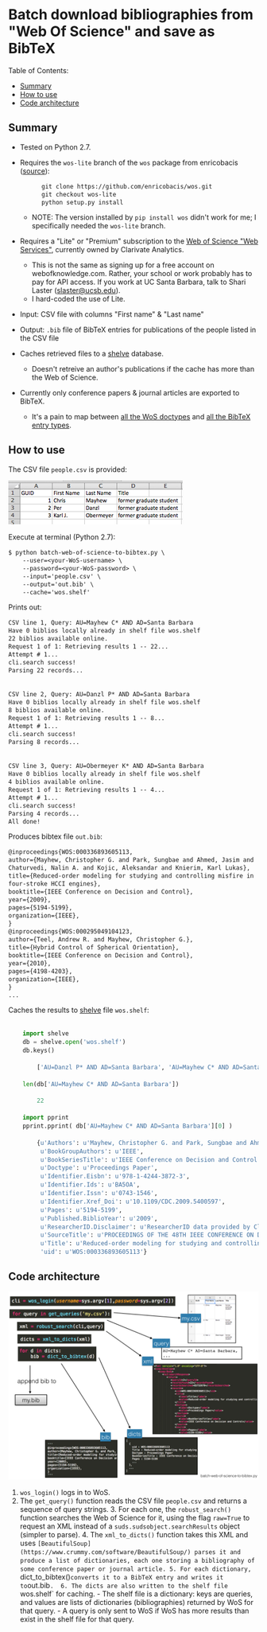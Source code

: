 # Batch download bibliographies from "Web Of Science" and save as BibTeX

Table of Contents:

- [Summary](#summary)
- [How to use](#how-to-use)
- [Code architecture](#code-architecture)


## Summary


- Tested on Python 2.7.
- Requires the `wos-lite` branch of the `wos` package from enricobacis ([source](https://github.com/enricobacis/wos)):


            git clone https://github.com/enricobacis/wos.git
            git checkout wos-lite
            python setup.py install

    - NOTE: The version installed by `pip install wos` didn't work for me; I specifically needed the `wos-lite` branch.


- Requires a "Lite" or "Premium" subscription to the [Web of Science "Web Services"](http://ipscience-help.thomsonreuters.com/wosWebServicesLite/WebServicesLiteOverviewGroup/Introduction.html), currently owned by Clarivate Analytics.
    - This is not the same as signing up for a free account on webofknowledge.com. Rather, your school or work probably has to pay for API access. If you work at UC Santa Barbara, talk to Shari Laster (slaster@ucsb.edu).
    - I hard-coded the use of Lite.
- Input: CSV file with columns "First name" & "Last name"
- Output: `.bib` file of BibTeX entries for publications of the people listed in the CSV file
- Caches retrieved files to a [shelve](https://docs.python.org/2/library/shelve.html) database.
    - Doesn't retreive an author's publications if the cache has more than the Web of Science.
- Currently only conference papers & journal articles are exported to BibTeX. 
    - It's a pain to map between [all the WoS doctypes](http://ipscience-help.thomsonreuters.com/inCites2Live/indicatorsGroup/aboutHandbook/appendix/documentTypes.html) and [all the BibTeX entry types](http://bib-it.sourceforge.net/help/fieldsAndEntryTypes.php).

## How to use

The CSV file `people.csv` is provided:

![](Images/people.png)

Execute at terminal (Python 2.7):

    $ python batch-web-of-science-to-bibtex.py \
        --user=<your-WoS-username> \
        --password=<your-WoS-password> \
        --input='people.csv' \
        --output='out.bib' \
        --cache='wos.shelf'


Prints out:


    CSV line 1, Query: AU=Mayhew C* AND AD=Santa Barbara
    Have 0 biblios locally already in shelf file wos.shelf
    22 biblios available online.
    Request 1 of 1: Retrieving results 1 -- 22...
    Attempt # 1...
    cli.search success!
    Parsing 22 records...


    CSV line 2, Query: AU=Danzl P* AND AD=Santa Barbara
    Have 0 biblios locally already in shelf file wos.shelf
    8 biblios available online.
    Request 1 of 1: Retrieving results 1 -- 8...
    Attempt # 1...
    cli.search success!
    Parsing 8 records...


    CSV line 3, Query: AU=Obermeyer K* AND AD=Santa Barbara
    Have 0 biblios locally already in shelf file wos.shelf
    4 biblios available online.
    Request 1 of 1: Retrieving results 1 -- 4...
    Attempt # 1...
    cli.search success!
    Parsing 4 records...
    All done!


Produces bibtex file `out.bib`:

    @inproceedings{WOS:000336893605113,
    author={Mayhew, Christopher G. and Park, Sungbae and Ahmed, Jasim and Chaturvedi, Nalin A. and Kojic, Aleksandar and Knierim, Karl Lukas},
    title={Reduced-order modeling for studying and controlling misfire in four-stroke HCCI engines},
    booktitle={IEEE Conference on Decision and Control},
    year={2009},
    pages={5194-5199},
    organization={IEEE},
    }
    @inproceedings{WOS:000295049104123,
    author={Teel, Andrew R. and Mayhew, Christopher G.},
    title={Hybrid Control of Spherical Orientation},
    booktitle={IEEE Conference on Decision and Control},
    year={2010},
    pages={4198-4203},
    organization={IEEE},
    }
    ...



Caches the results to [shelve](https://docs.python.org/2/library/shelve.html) file `wos.shelf`:

```python

    import shelve
    db = shelve.open('wos.shelf')
    db.keys()

        ['AU=Danzl P* AND AD=Santa Barbara', 'AU=Mayhew C* AND AD=Santa Barbara', 'AU=Obermeyer K* AND AD=Santa Barbara']

    len(db['AU=Mayhew C* AND AD=Santa Barbara'])
        
        22

    import pprint
    pprint.pprint( db['AU=Mayhew C* AND AD=Santa Barbara'][0] )

        {u'Authors': u'Mayhew, Christopher G. and Park, Sungbae and Ahmed, Jasim and Chaturvedi, Nalin A. and Kojic, Aleksandar and Knierim, Karl Lukas',
         u'BookGroupAuthors': u'IEEE',
         u'BookSeriesTitle': u'IEEE Conference on Decision and Control',
         u'Doctype': u'Proceedings Paper',
         u'Identifier.Eisbn': u'978-1-4244-3872-3',
         u'Identifier.Ids': u'BA5OA',
         u'Identifier.Issn': u'0743-1546',
         u'Identifier.Xref_Doi': u'10.1109/CDC.2009.5400597',
         u'Pages': u'5194-5199',
         u'Published.BiblioYear': u'2009',
         u'ResearcherID.Disclaimer': u'ResearcherID data provided by Clarivate Analytics',
         u'SourceTitle': u'PROCEEDINGS OF THE 48TH IEEE CONFERENCE ON DECISION AND CONTROL, 2009 HELD JOINTLY WITH THE 2009 28TH CHINESE CONTROL CONFERENCE (CDC/CCC 2009)',
         u'Title': u'Reduced-order modeling for studying and controlling misfire in four-stroke HCCI engines',
         'uid': u'WOS:000336893605113'}
```

## Code architecture

![](Images/code-architecture.jpg)

1. `wos_login()` logs in to WoS. 
2. The `get_query()` function reads the CSV file `people.csv` and returns a sequence of query strings. 
    3. For each one, the `robust_search()` function searches the Web of Science for it, using the flag `raw=True` to request an XML instead of a `suds.sudsobject.searchResults` object (simpler to parse). 4. The `xml_to_dicts()` function takes this XML and uses `[BeautifulSoup](https://www.crummy.com/software/BeautifulSoup/) parses it and produce a list of dictionaries, each one storing a bibliography of some conference paper or journal article.
    5. For each dictionary, `dict_to_bibtex()` converts it to a BibTeX entry and writes it to `out.bib`. 
    6. The dicts are also written to the shelf file `wos.shelf` for caching.
        - The shelf file is a dictionary: keys are queries, and values are lists of dictionaries (bibliographies) returned by WoS for that query.
        - A query is only sent to WoS if WoS has more results than exist in the shelf file for that query.
